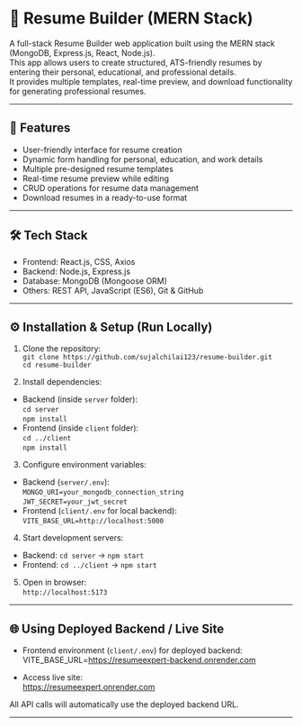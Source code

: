 # 📄 Resume Builder (MERN Stack)

A full-stack Resume Builder web application built using the MERN stack (MongoDB, Express.js, React, Node.js).  
This app allows users to create structured, ATS-friendly resumes by entering their personal, educational, and professional details.  
It provides multiple templates, real-time preview, and download functionality for generating professional resumes.

---

## 🚀 Features

- User-friendly interface for resume creation  
- Dynamic form handling for personal, education, and work details  
- Multiple pre-designed resume templates  
- Real-time resume preview while editing  
- CRUD operations for resume data management  
- Download resumes in a ready-to-use format  

---

## 🛠️ Tech Stack

- Frontend: React.js, CSS, Axios  
- Backend: Node.js, Express.js  
- Database: MongoDB (Mongoose ORM)  
- Others: REST API, JavaScript (ES6), Git & GitHub  

---

## ⚙️ Installation & Setup (Run Locally)

1. Clone the repository:  
`git clone https://github.com/sujalchilai123/resume-builder.git`  
`cd resume-builder`

2. Install dependencies:  
- Backend (inside `server` folder):  
`cd server`  
`npm install`  
- Frontend (inside `client` folder):  
`cd ../client`  
`npm install`

3. Configure environment variables:  
- Backend (`server/.env`):  
`MONGO_URI=your_mongodb_connection_string`  
`JWT_SECRET=your_jwt_secret`  
- Frontend (`client/.env` for local backend):  
`VITE_BASE_URL=http://localhost:5000`

4. Start development servers:  
- Backend: `cd server` → `npm start`  
- Frontend: `cd ../client` → `npm start`

5. Open in browser:  
`http://localhost:5173`

---

## 🌐 Using Deployed Backend / Live Site

- Frontend environment (`client/.env`) for deployed backend:  
VITE_BASE_URL=https://resumeexpert-backend.onrender.com

- Access live site:  
https://resumeexpert.onrender.com

All API calls will automatically use the deployed backend URL.

---



